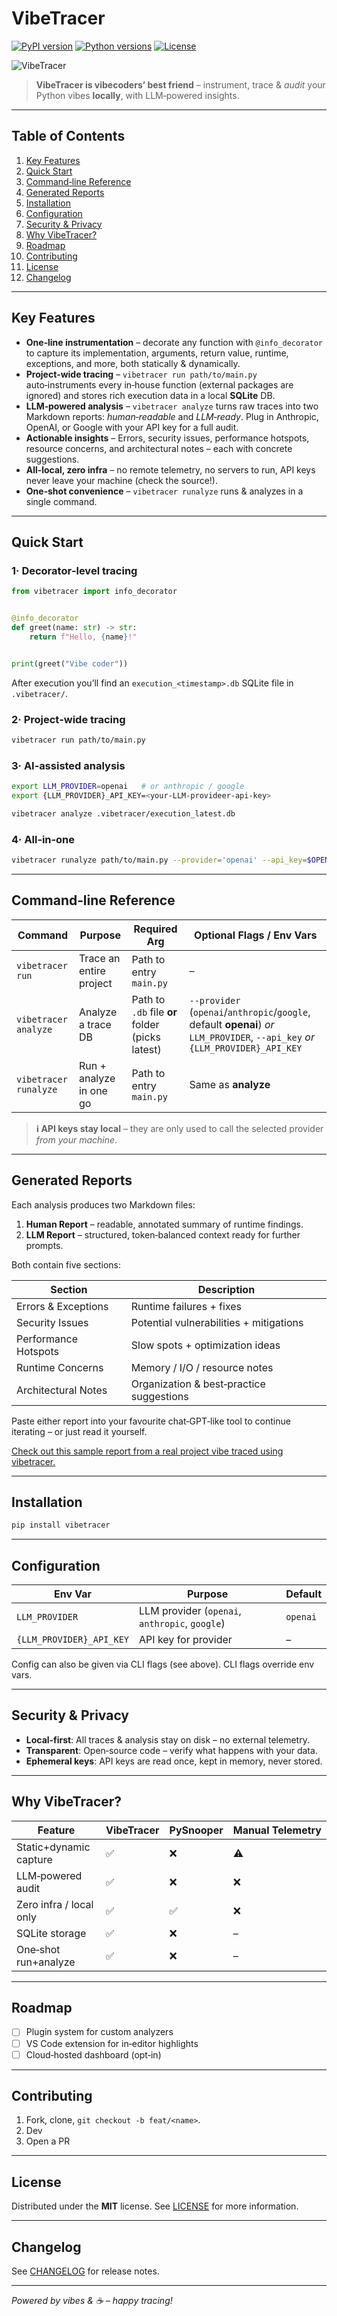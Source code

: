 # VibeTracer

[![PyPI version](https://img.shields.io/pypi/v/vibetracer.svg)](https://pypi.org/project/vibetracer)
[![Python versions](https://img.shields.io/pypi/pyversions/vibetracer.svg)](https://pypi.org/project/vibetracer)
[![License](https://img.shields.io/pypi/l/vibetracer.svg)](./LICENSE)

![VibeTracer](https://github.com/szamani20/VibeTracer/blob/main/vibetracer.png)

> **VibeTracer is vibecoders’ best friend** – instrument, trace & *audit* your Python vibes **locally**, with
> LLM‑powered insights.

---

## Table of Contents

1. [Key Features](#key-features)
2. [Quick Start](#quick-start)
3. [Command‑line Reference](#command-line-reference)
4. [Generated Reports](#generated-reports)
5. [Installation](#installation)
6. [Configuration](#configuration)
7. [Security & Privacy](#security--privacy)
8. [Why VibeTracer?](#why-vibetracer)
9. [Roadmap](#roadmap)
10. [Contributing](#contributing)
11. [License](#license)
12. [Changelog](#changelog)

---

## Key Features

* **One‑line instrumentation** – decorate any function with `@info_decorator` to capture its implementation, arguments,
  return value, runtime, exceptions, and more, both statically & dynamically.
* **Project‑wide tracing** – `vibetracer run path/to/main.py` auto‑instruments every in‑house function (external
  packages are ignored) and stores rich execution data in a local **SQLite** DB.
* **LLM‑powered analysis** – `vibetracer analyze` turns raw traces into two Markdown reports: *human‑readable* and
  *LLM‑ready*. Plug in Anthropic, OpenAI, or Google with your API key for a full audit.
* **Actionable insights** – Errors, security issues, performance hotspots, resource concerns, and architectural notes –
  each with concrete suggestions.
* **All‑local, zero infra** – no remote telemetry, no servers to run, API keys never leave your machine (check the
  source!).
* **One‑shot convenience** – `vibetracer runalyze` runs & analyzes in a single command.

---

## Quick Start

### 1· Decorator‑level tracing

```python
from vibetracer import info_decorator


@info_decorator
def greet(name: str) -> str:
    return f"Hello, {name}!"


print(greet("Vibe coder"))
```

After execution you’ll find an `execution_<timestamp>.db` SQLite file in `.vibetracer/`.

### 2· Project‑wide tracing

```bash
vibetracer run path/to/main.py
```

### 3· AI‑assisted analysis

```bash
export LLM_PROVIDER=openai   # or anthropic / google
export {LLM_PROVIDER}_API_KEY=<your‑LLM-provideer-api‑key>

vibetracer analyze .vibetracer/execution_latest.db
```

### 4· All‑in‑one

```bash
vibetracer runalyze path/to/main.py --provider='openai' --api_key=$OPENAI_API_KEY
```

---

## Command‑line Reference

| Command               | Purpose                 | Required Arg                                    | Optional Flags / Env Vars                                                                                                       |
|-----------------------|-------------------------|-------------------------------------------------|---------------------------------------------------------------------------------------------------------------------------------|
| `vibetracer run`      | Trace an entire project | Path to entry `main.py`                         | –                                                                                                                               |
| `vibetracer analyze`  | Analyze a trace DB      | Path to `.db` file **or** folder (picks latest) | `--provider` (`openai`/`anthropic`/`google`, default **openai**) *or* `LLM_PROVIDER`, `--api_key` *or* `{LLM_PROVIDER}_API_KEY` |
| `vibetracer runalyze` | Run + analyze in one go | Path to entry `main.py`                         | Same as **analyze**                                                                                                             |

> **ℹ️ API keys stay local** – they are only used to call the selected provider *from your machine*.

---

## Generated Reports

Each analysis produces two Markdown files:

1. **Human Report** – readable, annotated summary of runtime findings.
2. **LLM Report** – structured, token‑balanced context ready for further prompts.

Both contain five sections:

| Section              | Description                              |
|----------------------|------------------------------------------|
| Errors & Exceptions  | Runtime failures + fixes                 |
| Security Issues      | Potential vulnerabilities + mitigations  |
| Performance Hotspots | Slow spots + optimization ideas          |
| Runtime Concerns     | Memory / I/O / resource notes            |
| Architectural Notes  | Organization & best‑practice suggestions |

Paste either report into your favourite chat‑GPT‑like tool to continue iterating – or just read it yourself.

[Check out this sample report from a real project vibe traced using vibetracer.](./sample_audit_report.md)

---

## Installation

```bash
pip install vibetracer
```

---

## Configuration

| Env Var                  | Purpose                                        | Default        |
|--------------------------|------------------------------------------------|----------------|
| `LLM_PROVIDER`           | LLM provider (`openai`, `anthropic`, `google`) | `openai`       |
| `{LLM_PROVIDER}_API_KEY` | API key for provider                           | –              |

Config can also be given via CLI flags (see above). CLI flags override env vars.

---

## Security & Privacy

* **Local‑first**: All traces & analysis stay on disk – no external telemetry.
* **Transparent**: Open‑source code – verify what happens with your data.
* **Ephemeral keys**: API keys are read once, kept in memory, never stored.

---

## Why VibeTracer?

| Feature                | VibeTracer | PySnooper | Manual Telemetry |
|------------------------|------------|-----------|------------------|
| Static+dynamic capture | ✅          | ❌         | ⚠️               |
| LLM‑powered audit      | ✅          | ❌         | ❌                |
| Zero infra / local only | ✅          | ✅         | ❌                |
| SQLite storage         | ✅          | ❌         | –                |
| One‑shot run+analyze   | ✅          | ❌         | –                |

---

## Roadmap

* [ ] Plugin system for custom analyzers
* [ ] VS Code extension for in‑editor highlights
* [ ] Cloud‑hosted dashboard (opt‑in)

---

## Contributing

1. Fork, clone, `git checkout -b feat/<name>`.
2. Dev
3. Open a PR

---

## License

Distributed under the **MIT** license. See [LICENSE](./LICENSE) for more information.

---

## Changelog

See [CHANGELOG](./CHANGELOG.md) for release notes.

---

*Powered by vibes & ☕️ – happy tracing!*

